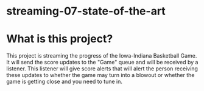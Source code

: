 # streaming-07-state-of-the-art

# What is this project?

This project is streaming the progress of the Iowa-Indiana Basketball Game.  It will send the score updates to the "Game" queue and will be received by a listener.  This listener will give score alerts that will alert the person receiving these updates to whether the game may turn into a blowout or whether the game is getting close and you need to tune in.  
